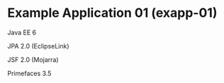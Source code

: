 Example Application 01 (exapp-01)
========

Java EE 6

JPA 2.0 (EclipseLink)

JSF 2.0 (Mojarra)

Primefaces 3.5
